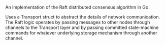 An implementation of the Raft distributed consensus algorithm in Go.

Uses a Transport struct to abstract the details of network communication. The Raft logic operates by passing messages to other nodes through channels to the Transport layer and by passing committed state-machine commands for whatever underlying storage mechanism through another channel.

